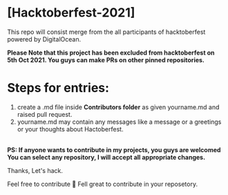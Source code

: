 # [Hacktoberfest-2021]
This repo will consist merge from the all participants of hacktoberfest powered by DigitalOcean.

**Please Note that this project has been excluded from hacktoberfest on 5th Oct 2021.
You guys can make PRs on other pinned repositories.**


# Steps for entries:

1. create a .md file inside **Contributors folder** as given yourname.md and raised pull request.
2. yourname.md may contain any messages like a message or a greetings or your thoughts about Hactoberfest.<br><br>



**PS: If anyone wants to contribute in my projects, you guys are welcomed
You can select any repository, I will accept all appropriate changes.**


Thanks, Let's hack.

Feel free to contribute 🚀
Fell great to contribute in your reposetory.

